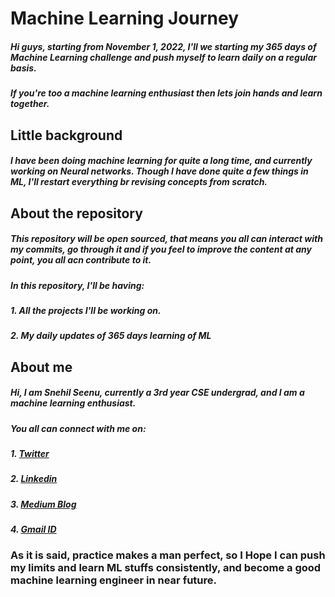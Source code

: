 # Machine Learning Journey
##### Hi guys, starting from November 1, 2022, I'll we starting my 365 days of Machine Learning challenge and push myself to learn daily on a regular basis.
##### If you're too a machine learning enthusiast then lets join hands and learn together.

## Little background
##### I have been doing machine learning for quite a long time, and currently working on Neural networks. Though I have done quite a few things in ML, I'll restart everything br revising concepts from scratch.

## About the repository
##### This repository will be open sourced, that means you all can interact with my commits, go through it and if you feel to improve the content at any point, you all acn contribute to it.
##### In this repository, I'll be having:
##### 1. All the projects I'll be working on.
##### 2. My daily updates of 365 days learning of ML
##### 
## About me
##### Hi, I am Snehil Seenu, currently a 3rd year CSE undergrad, and I am a machine learning enthusiast.
##### You all can connect with me on:
##### 1. [Twitter](https://twitter.com/SnehilSeenu)
##### 2. [Linkedin](https://www.linkedin.com/in/snehilseenu/)
##### 3. [Medium Blog](https://medium.com/@snehilseenu)
##### 4. [Gmail ID](snehilseenu@gmail.com)


### As it is said, practice makes a man perfect, so I Hope I can push my limits and learn ML stuffs consistently, and become a good machine learning engineer in near future.


